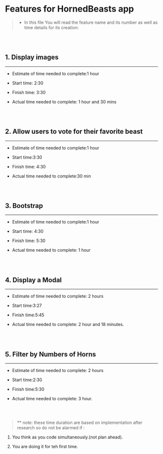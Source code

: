 # Features for HornedBeasts app

> -  In this file You will read the feature name and its number as well as time details for its creation:

<br>
<br>
 
   ## 1. Display images

---
- Estimate of time needed to complete:1 hour

- Start time: 2:30

- Finish time: 3:30

- Actual time needed to complete: 1 hour and 30 mins

<br>
<br>

 ## 2. Allow users to vote for their favorite beast

---
- Estimate of time needed to complete:1 hour

- Start time:3:30

- Finish time: 4:30

- Actual time needed to complete:30 min

<br>
<br>

 ## 3. Bootstrap

---

- Estimate of time needed to complete:1 hour

- Start time: 4:30

- Finish time: 5:30

- Actual time needed to complete: 1 hour


<br>
<br>

  ## 4. Display a Modal
 
 ---

- Estimate of time needed to complete: 2 hours

- Start time:3:27

- Finish time:5:45

- Actual time needed to complete: 2 hour and 18 minutes.



<br>
<br>


 ## 5.  Filter by Numbers of Horns
 
 ---

- Estimate of time needed to complete: 2 hours

- Start time:2:30

- Finish time:5:30

- Actual time needed to complete: 3 hour.



<br>
<br>



> ** note: these time duration are based on implementation after research so do not be alarmed if :
 1. You think as you code simultaneously.(not plan ahead).

 2. You are doing it for teh first time. 


<!-- 

# Getting Started with Create React App

This project was bootstrapped with [Create React App](https://github.com/facebook/create-react-app).

## Available Scripts

In the project directory, you can run:

### `npm start`

Runs the app in the development mode.\
Open [http://localhost:3000](http://localhost:3000) to view it in the browser.

The page will reload if you make edits.\
You will also see any lint errors in the console.

### `npm test`

Launches the test runner in the interactive watch mode.\
See the section about [running tests](https://facebook.github.io/create-react-app/docs/running-tests) for more information.

### `npm run build`

Builds the app for production to the `build` folder.\
It correctly bundles React in production mode and optimizes the build for the best performance.

The build is minified and the filenames include the hashes.\
Your app is ready to be deployed!

See the section about [deployment](https://facebook.github.io/create-react-app/docs/deployment) for more information.

### `npm run eject`

**Note: this is a one-way operation. Once you `eject`, you can’t go back!**

If you aren’t satisfied with the build tool and configuration choices, you can `eject` at any time. This command will remove the single build dependency from your project.

Instead, it will copy all the configuration files and the transitive dependencies (webpack, Babel, ESLint, etc) right into your project so you have full control over them. All of the commands except `eject` will still work, but they will point to the copied scripts so you can tweak them. At this point you’re on your own.

You don’t have to ever use `eject`. The curated feature set is suitable for small and middle deployments, and you shouldn’t feel obligated to use this feature. However we understand that this tool wouldn’t be useful if you couldn’t customize it when you are ready for it.

## Learn More

You can learn more in the [Create React App documentation](https://facebook.github.io/create-react-app/docs/getting-started).

To learn React, check out the [React documentation](https://reactjs.org/).

### Code Splitting

This section has moved here: [https://facebook.github.io/create-react-app/docs/code-splitting](https://facebook.github.io/create-react-app/docs/code-splitting)

### Analyzing the Bundle Size

This section has moved here: [https://facebook.github.io/create-react-app/docs/analyzing-the-bundle-size](https://facebook.github.io/create-react-app/docs/analyzing-the-bundle-size)

### Making a Progressive Web App

This section has moved here: [https://facebook.github.io/create-react-app/docs/making-a-progressive-web-app](https://facebook.github.io/create-react-app/docs/making-a-progressive-web-app)

### Advanced Configuration

This section has moved here: [https://facebook.github.io/create-react-app/docs/advanced-configuration](https://facebook.github.io/create-react-app/docs/advanced-configuration)

### Deployment

This section has moved here: [https://facebook.github.io/create-react-app/docs/deployment](https://facebook.github.io/create-react-app/docs/deployment)

### `npm run build` fails to minify

This section has moved here: [https://facebook.github.io/create-react-app/docs/troubleshooting#npm-run-build-fails-to-minify](https://facebook.github.io/create-react-app/docs/troubleshooting#npm-run-build-fails-to-minify) -->
